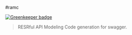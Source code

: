 #ramc

[![Greenkeeper badge](https://badges.greenkeeper.io/taoyuan/ramc.svg)](https://greenkeeper.io/)

> RESRful API Modeling Code generation for swagger.

